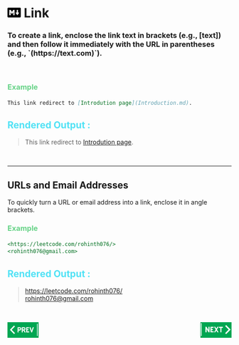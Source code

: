 # <img src = "image/1.png" width="30" height="22" /> Link

<h3> To create a link, enclose the link text in brackets (e.g., [text]) and then follow it immediately with the URL in parentheses (e.g., `(https://text.com)`). </h3>

<br>

### <span style ="color:#68d388" > Example  

```md
This link redirect to [Introdution page](Introduction.md).
```
## <span style ="color:#51e2f5" > Rendered Output :

>This link redirect to [Introdution page](Introduction.md).

<br>

---
## URLs and Email Addresses

To quickly turn a URL or email address into a link, enclose it in angle brackets.

### <span style ="color:#68d388" > Example  
```md
<https://leetcode.com/rohinth076/>
<rohinth076@gmail.com>


```
## <span style ="color:#51e2f5" > Rendered Output :
> <https://leetcode.com/rohinth076/> <br>
> <rohinth076@gmail.com>

<br>

[<img align="left" src = "image/3.jpg" width="70" height="35" />](Code_Block.md)
[<img align="right" src = "image/2.jpg" width="70" height="35" />](Table.md) 